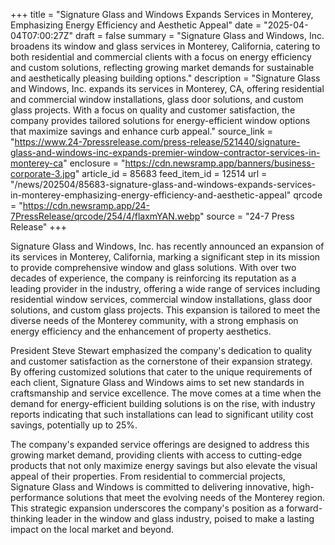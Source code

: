 +++
title = "Signature Glass and Windows Expands Services in Monterey, Emphasizing Energy Efficiency and Aesthetic Appeal"
date = "2025-04-04T07:00:27Z"
draft = false
summary = "Signature Glass and Windows, Inc. broadens its window and glass services in Monterey, California, catering to both residential and commercial clients with a focus on energy efficiency and custom solutions, reflecting growing market demands for sustainable and aesthetically pleasing building options."
description = "Signature Glass and Windows, Inc. expands its services in Monterey, CA, offering residential and commercial window installations, glass door solutions, and custom glass projects. With a focus on quality and customer satisfaction, the company provides tailored solutions for energy-efficient window options that maximize savings and enhance curb appeal."
source_link = "https://www.24-7pressrelease.com/press-release/521440/signature-glass-and-windows-inc-expands-premier-window-contractor-services-in-monterey-ca"
enclosure = "https://cdn.newsramp.app/banners/business-corporate-3.jpg"
article_id = 85683
feed_item_id = 12514
url = "/news/202504/85683-signature-glass-and-windows-expands-services-in-monterey-emphasizing-energy-efficiency-and-aesthetic-appeal"
qrcode = "https://cdn.newsramp.app/24-7PressRelease/qrcode/254/4/flaxmYAN.webp"
source = "24-7 Press Release"
+++

<p>Signature Glass and Windows, Inc. has recently announced an expansion of its services in Monterey, California, marking a significant step in its mission to provide comprehensive window and glass solutions. With over two decades of experience, the company is reinforcing its reputation as a leading provider in the industry, offering a wide range of services including residential window services, commercial window installations, glass door solutions, and custom glass projects. This expansion is tailored to meet the diverse needs of the Monterey community, with a strong emphasis on energy efficiency and the enhancement of property aesthetics.</p><p>President Steve Stewart emphasized the company's dedication to quality and customer satisfaction as the cornerstone of their expansion strategy. By offering customized solutions that cater to the unique requirements of each client, Signature Glass and Windows aims to set new standards in craftsmanship and service excellence. The move comes at a time when the demand for energy-efficient building solutions is on the rise, with industry reports indicating that such installations can lead to significant utility cost savings, potentially up to 25%.</p><p>The company's expanded service offerings are designed to address this growing market demand, providing clients with access to cutting-edge products that not only maximize energy savings but also elevate the visual appeal of their properties. From residential to commercial projects, Signature Glass and Windows is committed to delivering innovative, high-performance solutions that meet the evolving needs of the Monterey region. This strategic expansion underscores the company's position as a forward-thinking leader in the window and glass industry, poised to make a lasting impact on the local market and beyond.</p>
